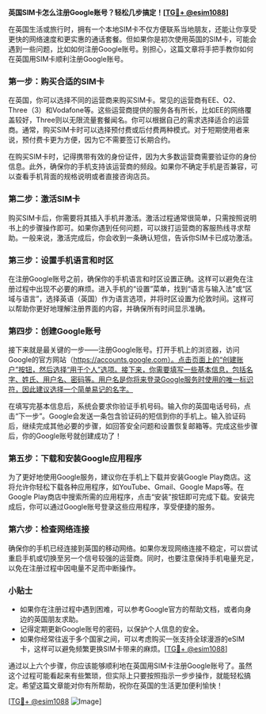 **英国SIM卡怎么注册Google账号？轻松几步搞定！[[TG💪+ @esim1088](https://t.me/s/esim1088)]**

在英国生活或旅行时，拥有一个本地SIM卡不仅方便联系当地朋友，还能让你享受更快的网络速度和更实惠的通话套餐。但如果你是初次使用英国的SIM卡，可能会遇到一些问题，比如如何注册Google账号。别担心，这篇文章将手把手教你如何在英国用SIM卡顺利注册Google账号。

### 第一步：购买合适的SIM卡

在英国，你可以选择不同的运营商来购买SIM卡。常见的运营商有EE、O2、Three（3）和Vodafone等。这些运营商提供的服务各有所长，比如EE的网络覆盖较好，Three则以无限流量套餐闻名。你可以根据自己的需求选择适合的运营商。通常，购买SIM卡时可以选择预付费或后付费两种模式。对于短期使用者来说，预付费卡更为方便，因为它不需要签订长期合约。

在购买SIM卡时，记得携带有效的身份证件，因为大多数运营商需要验证你的身份信息。此外，确保你的手机支持该运营商的频段。如果你不确定手机是否兼容，可以查看手机背面的规格说明或者直接咨询店员。

### 第二步：激活SIM卡

购买SIM卡后，你需要将其插入手机并激活。激活过程通常很简单，只需按照说明书上的步骤操作即可。如果你遇到任何问题，可以拨打运营商的客服热线寻求帮助。一般来说，激活完成后，你会收到一条确认短信，告诉你SIM卡已成功激活。

### 第三步：设置手机语言和时区

在注册Google账号之前，确保你的手机语言和时区设置正确。这样可以避免在注册过程中出现不必要的麻烦。进入手机的“设置”菜单，找到“语言与输入法”或“区域与语言”，选择英语（英国）作为语言选项，并将时区设置为伦敦时间。这样可以帮助你更好地理解注册界面的内容，并确保所有时间显示准确。

### 第四步：创建Google账号

接下来就是最关键的一步——注册Google账号。打开手机上的浏览器，访问Google的官方网站（https://accounts.google.com）。点击页面上的“创建账户”按钮，然后选择“用于个人”选项。接下来，你需要填写一些基本信息，包括名字、姓氏、用户名、密码等。用户名是你将来登录Google服务时使用的唯一标识符，因此建议选择一个简单易记的名字。

在填写完基本信息后，系统会要求你验证手机号码。输入你的英国电话号码，点击“下一步”。Google会发送一条包含验证码的短信到你的手机上。输入验证码后，继续完成其他必要的步骤，如回答安全问题和设置恢复邮箱等。完成这些步骤后，你的Google账号就创建成功了！

### 第五步：下载和安装Google应用程序

为了更好地使用Google服务，建议你在手机上下载并安装Google Play商店。这将允许你轻松下载各种应用程序，如YouTube、Gmail、Google Maps等。在Google Play商店中搜索所需的应用程序，点击“安装”按钮即可完成下载。安装完成后，你可以通过Google账号登录这些应用程序，享受便捷的服务。

### 第六步：检查网络连接

确保你的手机已经连接到英国的移动网络。如果你发现网络连接不稳定，可以尝试重启手机或切换至另一个信号较强的运营商。同时，也要注意保持手机电量充足，以免在注册过程中因电量不足而中断操作。

### 小贴士

- 如果你在注册过程中遇到困难，可以参考Google官方的帮助文档，或者向身边的英国朋友求助。
- 记得定期更新Google账号的密码，以保护个人信息的安全。
- 如果你经常往返于多个国家之间，可以考虑购买一张支持全球漫游的eSIM卡，这样可以避免频繁更换SIM卡带来的麻烦。[[TG💪+ @esim1088](https://t.me/s/esim1088)]

通过以上六个步骤，你应该能够顺利地在英国用SIM卡注册Google账号了。虽然这个过程可能看起来有些繁琐，但实际上只要按照指示一步步操作，就能轻松搞定。希望这篇文章能对你有所帮助，祝你在英国的生活更加便利愉快！

[[TG💪+ @esim1088](https://t.me/s/esim1088) ![Image](https://i.postimg.cc/4NQfJmqS/Snipaste-2025-05-13-00-14-12.png)]
